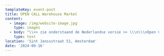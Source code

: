 ```yaml
---
templateKey: event-post
title: OPEN CALL Warehouse Market
content:
  - image: /img/website-image.jpg
    type: images
  - body: "\\>> zie onderstaand de Nederlandse versie >> \\\n\\\nOpen Call: Warehouse Market in collaboration with bring your own book\_\n\n\\***\\*[**Apply here**](https://docs.google.com/forms/d/e/1FAIpQLSc3oYrlWcCeH2fJTM6W8hybkt8wqxlBjeBISjKRJ1778DgeAg/viewform)\\*\\***\n\n\LWe are excited to invite you to participate in the Warehouse Market, a three-day event from 25-27 October in Amsterdam that offers a place for local makers, designers & publishers to share their self-made garments and fashion- or textile related publications, and exchange knowledge about fashion, clothes and textiles in context.\n\nThe Warehouse market is an open and inclusive event,\_free from selection processes. We welcome all Netherlands-based creators, from students and amateur makers to\_professional designers (individuals and collectives) of all ages, backgrounds and nationalities, with a special encouragement\_to individuals with BIPOC identities, to apply.\_\L\L\n\nSigning up for the Warehouse Market means you will be able to\_showcase your self-made garments or fashion publications. We\_will be selling your work for you. Although we take a one-time participation fee, all sales income goes back to you.\_\n\nIn addition, the market will serve as a reflective exchange. Both makers and visitors are invited to answer questions about the items, offering insight into the values, stories, and processes\_behind each work as well as shared tendencies.\L\n\nPractical guidelines -\_How to Participate:\n\n\\-\_If\_you are based in the Netherlands and make garments or fashion- or textile related publications, you can apply.\_\n\n\\- You can showcase up to three unique self-made garments or\_fashion publications (and bring up to a maximum of five copies per item).\n\n\\- All income goes back to you.\n\n\\- 10 euro participation fee.\n\n\\-\_Apply through our online form. All applications must be\_submitted by Monday\_30th September 2024.\_(Please note\_that because of limited space\_we might close the application\_form earlier.)\n\n\\- Each participant is asked to answer questions about the value and processes behind\_items through the online form. This information will be used in\_the curation of the items in the space.\n\n\\- You will need to bring your items to the location (11th, 12th, 18th or 19th of October) and\_pick them up afterward (1st or 2nd of November). No mail deliveries.\n\n\\-\_Provide a Paypal link for the direct payment of your items. (See online form)\n\nTo participate or get more information, please\_refer to\_the\_registration form [**here**](https://docs.google.com/forms/d/e/1FAIpQLSc3oYrlWcCeH2fJTM6W8hybkt8wqxlBjeBISjKRJ1778DgeAg/viewform?usp=sharing)**.**\_\LFor more information, contact us at\_thisiswarehousemarket@gmail.com\n\nWe are looking forward to seeing your work and meeting you!\n\n\LLocation: \LWarehouse, Sint Jansstraat 51, \L Amsterdam\L\L\n\nThe market is supported by Creative Industries Fund NL and\_AFK.\n\n\\>>>\n\nOpen Oproep: Warehouse Market in samenwerking met bring your own book\_\n\n****[**Meld je hier aan**](https://docs.google.com/forms/d/e/1FAIpQLSd50UJSGWG2kr5hJnAEh_cv2IgSl3qdCr0boLV6Ei_m0Dz6ig/viewform)****\n\nWe nodigen je uit om deel te nemen aan de Warehouse Market, een driedaags evenement van 25 tot 27 oktober in Amsterdam voor lokale makers, ontwerpers en boekmakers om zelfgemaakte kledingstukken en publicaties te delen en kennis uit te wisselen over mode, kleding en textiel.\n\nDe Warehouse Market is een open en inclusief evenement, vrij van selectieprocessen. We nodigen alle, in Nederland gevestigde makers uit, van studenten en amateur-ontwerpers tot professionele ontwerpers (individuen en collectieven) van alle leeftijden, achtergronden en nationaliteiten, met een speciale aanmoediging voor individuen met een BIPOC-identiteit, om zich aan te melden.\n\nAls je je aanmeldt voor de Warehouse Market, kun je je zelfgemaakte kledingstukken of mode publicaties laten zien. Wij verkopen je werk voor je. We vragen een kleine deelnemersbijdrage, maar alle verkoopopbrengsten gaan naar jou. \n\nDaarnaast zal de markt dienen als reflectieve uitwisseling. Zowel makers als bezoekers worden uitgenodigd om vragen te beantwoorden over de items. De antwoorden geven inzicht in de (gedeelde) waarden, verhalen en processen achter de items.\n\nPraktische richtlijnen - Hoe deel te nemen:\n\n\\- Je kunt je aanmelden als je in Nederland woont en kleding, mode- of textiel gerelateerde publicaties maakt.\n\n\\- Je kan maximaal drie zelfgemaakte kledingstukken of mode publicaties aanleveren (waarvan je maximaal vijf kopieën’ kan meenemen)\n\n\\- Alle inkomsten van verkochte artikelen zijn voor jou.\n\n\\- 10 euro deelnamekosten.\n\n\\- Meld je aan via ons online formulier. Alle aanmeldingen moeten uiterlijk maandag 30 september 2024 worden ingediend. (Houd er rekening mee dat we alleen complete formulieren accepteren en dat we het aanvraagformulier vanwege de beperkte ruimte mogelijk eerder kunnen sluiten.)\n\n\\- Elke deelnemer wordt gevraagd vragen te beantwoorden over de waarde en het maakproces achter de artikelen via het online formulier. Deze informatie wordt gebruikt bij het presenteren van de artikelen in de ruimte.\n\n\\- De artikelen graag naar de locatie brengen (11, 12, 18 of 19 of oktober) en na de markt weer ophalen (1 of 2 november). Postbezorging is niet mogelijk.\_\n\n\\- Verstrek een Paypal link voor de directe betaling van je artikelen.\n\nVoor deelname of meer informatie, raadpleeg het registratieformulier [**hier**](https://docs.google.com/forms/d/e/1FAIpQLSd50UJSGWG2kr5hJnAEh_cv2IgSl3qdCr0boLV6Ei_m0Dz6ig/viewform)****\n\nVoor meer informatie kan je contact met ons opnemen via thisiswarehousemarket@gmail.com\n\nWe kijken ernaar uit om je werk te zien en je te ontmoeten!\L\n\nLocatie: \LWarehouse, Sint Jansstraat 51, \LAmsterdam\\\n\\\n\L\LDe Warehouse Market wordt mogelijk gemaakt door het Stimuleringsfonds en\_AFK."
    type: text
location: 'Sint Janssstraat 51, Amsterdam'
date: '2024-09-16'
---
```



